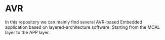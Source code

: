 # AVR

 In this repository we can mainly find several AVR-based Embedded application based on layered-architecture software. Starting from the MCAL layer to the APP layer.
